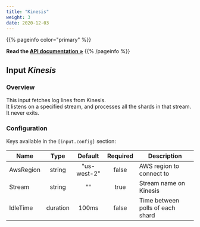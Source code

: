 ```yaml
---
title: "Kinesis"
weight: 3
date: 2020-12-03
---
```

{{% pageinfo color="primary" %}}

**Read the [API documentation &raquo;](https://pkg.go.dev/github.com/AdRoll/baker/input)**
{{% /pageinfo %}}

## Input *Kinesis*

### Overview
This input fetches log lines from Kinesis.  
 It listens on a specified stream, and
processes all the shards in that stream.  
 It never exits.  



### Configuration

Keys available in the `[input.config]` section:

|Name|Type|Default|Required|Description|
|----|:--:|:-----:|:------:|-----------|
| AwsRegion| string| "us-west-2"| false| AWS region to connect to|
| Stream| string| ""| true| Stream name on Kinesis|
| IdleTime| duration| 100ms| false| Time between polls of each shard|

